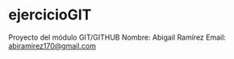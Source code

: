 # ejercicioGIT
Proyecto del módulo GIT/GITHUB
Nombre: Abigail Ramírez
Email: abiramirez170@gmail.com
